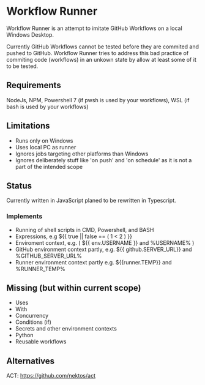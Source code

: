 # Workflow Runner
Workflow Runner is an attempt to imitate GitHub Workflows on a local Windows Desktop.

Currently GitHub Workflows cannot be tested before they are commited and pushed to GitHub.
Workflow Runner tries to address this bad practice of commiting code (workflows) in an unkown state by allow at least some of it to be tested.

## Requirements
NodeJs, NPM, Powershell 7 (if pwsh is used by your workflows), WSL (if bash is used by your workflows)

## Limitations
- Runs only on Windows
- Uses local PC as runner
- Ignores jobs targeting other platforms than Windows
- Ignores deliberately stuff like 'on push' and 'on schedule' as it is not a part of the intended scope

## Status
Currently written in JavaScript planed to be rewritten in Typescript.

### Implements
- Running of shell scripts in CMD, Powershell, and BASH
- Expressions, e.g ${{ true || false == ( 1 < 2 ) }}
- Enviroment context, e.g. ( ${{ env.USERNAME }} and %USERNAME% )
- GitHub environment context partly, e.g. ${{ github.SERVER_URL}} and %GITHUB_SERVER_URL% 
- Runner environment context partly e.g. ${{runner.TEMP}} and %RUNNER_TEMP% 

## Missing (but within current scope)
- Uses
- With
- Concurrency
- Conditions (if)
- Secrets and other environment  contexts
- Python
- Reusable workflows

## Alternatives
ACT: https://github.com/nektos/act
